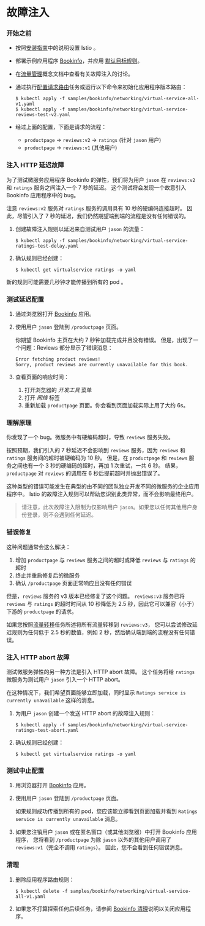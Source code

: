 # 故障注入

### 开始之前

- 按照[安装指南](https://istio.io/latest/zh/docs/setup/)中的说明设置 Istio 。

- 部署示例应用程序 [Bookinfo](https://istio.io/latest/zh/docs/examples/bookinfo/)，并应用 [默认目标规则](https://istio.io/latest/zh/docs/examples/bookinfo/#apply-default-destination-rules)。

- 在[流量管理](https://istio.io/latest/zh/docs/concepts/traffic-management)概念文档中查看有关故障注入的讨论。

- 通过执行[配置请求路由](https://istio.io/latest/zh/docs/tasks/traffic-management/request-routing/)任务或运行以下命令来初始化应用程序版本路由：

  ```shell
  $ kubectl apply -f samples/bookinfo/networking/virtual-service-all-v1.yaml
  $ kubectl apply -f samples/bookinfo/networking/virtual-service-reviews-test-v2.yaml
  ```

- 经过上面的配置，下面是请求的流程：

  - `productpage` → `reviews:v2` → `ratings` (针对 `jason` 用户)
  - `productpage` → `reviews:v1` (其他用户)



### 注入 HTTP 延迟故障

为了测试微服务应用程序 Bookinfo 的弹性，我们将为用户 `jason` 在 `reviews:v2` 和 `ratings` 服务之间注入一个 7 秒的延迟。 这个测试将会发现一个故意引入 Bookinfo 应用程序中的 bug。

注意 `reviews:v2` 服务对 `ratings` 服务的调用具有 10 秒的硬编码连接超时。 因此，尽管引入了 7 秒的延迟，我们仍然期望端到端的流程是没有任何错误的。

1. 创建故障注入规则以延迟来自测试用户 `jason` 的流量：

   ```shell
   $ kubectl apply -f samples/bookinfo/networking/virtual-service-ratings-test-delay.yaml
   ```

2. 确认规则已经创建：

   ```shell
   $ kubectl get virtualservice ratings -o yaml
   ```

新的规则可能需要几秒钟才能传播到所有的 pod 。



### 测试延迟配置

1. 通过浏览器打开 [Bookinfo](https://istio.io/latest/zh/docs/examples/bookinfo) 应用。

2. 使用用户 `jason` 登陆到 `/productpage` 页面。

   你期望 Bookinfo 主页在大约 7 秒钟加载完成并且没有错误。 但是，出现了一个问题：Reviews 部分显示了错误消息：

   ```
   Error fetching product reviews!
   Sorry, product reviews are currently unavailable for this book.
   ```

3. 查看页面的响应时间：

   1. 打开浏览器的 *开发工具* 菜单
   2. 打开 *网络* 标签
   3. 重新加载 `productpage` 页面。你会看到页面加载实际上用了大约 6s。



### 理解原理

你发现了一个 bug。微服务中有硬编码超时，导致 `reviews` 服务失败。

按照预期，我们引入的 7 秒延迟不会影响到 `reviews` 服务，因为 `reviews` 和 `ratings` 服务间的超时被硬编码为 10 秒。 但是，在 `productpage` 和 `reviews` 服务之间也有一个 3 秒的硬编码的超时，再加 1 次重试，一共 6 秒。 结果，`productpage` 对 `reviews` 的调用在 6 秒后提前超时并抛出错误了。

这种类型的错误可能发生在典型的由不同的团队独立开发不同的微服务的企业应用程序中。 Istio 的故障注入规则可以帮助您识别此类异常，而不会影响最终用户。

> 请注意，此次故障注入限制为仅影响用户 `jason`。如果您以任何其他用户身份登录，则不会遇到任何延迟。



### 错误修复

这种问题通常会这么解决：

1. 增加 `productpage` 与 `reviews` 服务之间的超时或降低 `reviews` 与 `ratings` 的超时
2. 终止并重启修复后的微服务
3. 确认 `/productpage` 页面正常响应且没有任何错误

但是，`reviews` 服务的 v3 版本已经修复了这个问题。 `reviews:v3` 服务已将 `reviews` 与 `ratings` 的超时时间从 10 秒降低为 2.5 秒，因此它可以兼容（小于）下游的 `productpage` 的请求。

如果您按照[流量转移](https://istio.io/latest/zh/docs/tasks/traffic-management/traffic-shifting/)任务所述将所有流量转移到 `reviews:v3`， 您可以尝试修改延迟规则为任何低于 2.5 秒的数值，例如 2 秒，然后确认端到端的流程没有任何错误。





### 注入 HTTP abort 故障

测试微服务弹性的另一种方法是引入 HTTP abort 故障。 这个任务将给 `ratings` 微服务为测试用户 `jason` 引入一个 HTTP abort。

在这种情况下，我们希望页面能够立即加载，同时显示 `Ratings service is currently unavailable` 这样的消息。

1. 为用户 `jason` 创建一个发送 HTTP abort 的故障注入规则：

   ```shell
   $ kubectl apply -f samples/bookinfo/networking/virtual-service-ratings-test-abort.yaml
   ```

2. 确认规则已经创建：

   ```shell
   $ kubectl get virtualservice ratings -o yaml
   ```

### 测试中止配置

1. 用浏览器打开 [Bookinfo](https://istio.io/latest/zh/docs/examples/bookinfo) 应用。

2. 使用用户 `jason` 登陆到 `/productpage` 页面。

   如果规则成功传播到所有的 pod，您应该能立即看到页面加载并看到 `Ratings service is currently unavailable` 消息。

3. 如果您注销用户 `jason` 或在匿名窗口（或其他浏览器）中打开 Bookinfo 应用程序， 您将看到 `/productpage` 为除 `jason` 以外的其他用户调用了 `reviews:v1`（完全不调用 `ratings`）。 因此，您不会看到任何错误消息。



### 清理

1. 删除应用程序路由规则：

   ```shell
   $ kubectl delete -f samples/bookinfo/networking/virtual-service-all-v1.yaml
   ```

2. 如果您不打算探索任何后续任务，请参阅 [Bookinfo 清理](https://istio.io/latest/zh/docs/examples/bookinfo/#cleanup)说明以关闭应用程序。

